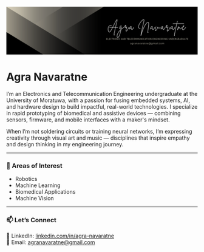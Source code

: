 ![Banner](./banner.png)


# Agra Navaratne

I’m an Electronics and Telecommunication Engineering undergraduate at the University of Moratuwa, with a passion for fusing embedded systems, AI, and hardware design to build impactful, real-world technologies. I specialize in rapid prototyping of biomedical and assistive devices — combining sensors, firmware, and mobile interfaces with a maker's mindset.

When I’m not soldering circuits or training neural networks, I’m expressing creativity through visual art and music — disciplines that inspire empathy and design thinking in my engineering journey.

---

### 🔬 Areas of Interest
- Robotics
- Machine Learning
- Biomedical Applications
- Machine Vision


---


### 📫 Let’s Connect  
💼 LinkedIn: [linkedin.com/in/agra-navaratne](https://www.linkedin.com/in/agra-navaratne)  
📧 Email: agranavaratne@gmail.com  

<!-- Optionally, add a visitor counter or GitHub stats here -->

